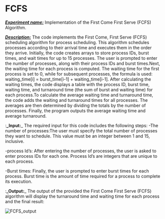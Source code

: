 # FCFS
<ins>_**Experiment name:**_</ins> Implementation of the First Come First Serve (FCFS)  Algorithm.

<ins>_**Description:**_</ins> The code implements the First Come, First Serve (FCFS) scheduling algorithm for process scheduling. This algorithm schedules processes according to their arrival time and executes them in the order they arrive. Initially, the code creates arrays to store process IDs, burst times, and wait times for up to 15 processes. The user is prompted to enter the number of processes, along with their process IDs and burst times.Next, the waiting time for each process is computed. The waiting time for the first process is set to 0, while for subsequent processes, the formula is used: waiting_time[i] = burst_time[i-1] + waiting_time[i-1]. After calculating the waiting times, the code displays a table with the process ID, burst time, waiting time, and turnaround time (the sum of burst and waiting time) for each process.To calculate the average waiting time and turnaround time, the code adds the waiting and turnaround times for all processes. The averages are then determined by dividing the totals by the number of processes. Finally, the program outputs the average waiting time and average turnaround.

:**_</ins>Input:**_</ins>
The required input for this code includes the following steps: 
-The number of processes:The user must specify the total number of processes they want to schedule. This value must be an integer between 1 and 15, inclusive.

-process Id’s: After entering the number of processes, the user is asked to enter process IDs for each one. Process Id’s are integers that are unique to each process. 

-Burst times: Finally, the user is prompted to enter burst times for each process. Burst time is the amount of time required for a process to complete its execution.


:**_</ins>Output:**_</ins>
The output of the provided the First Come First Serve (FCFS) algorithm will display the turnaround time and waiting time for each process  and the final result:

![FCFS_output](https://github.com/simoon06/-FCFS/assets/139492391/b2ce510b-747b-40aa-a6e0-c4d75bd0ced1)
